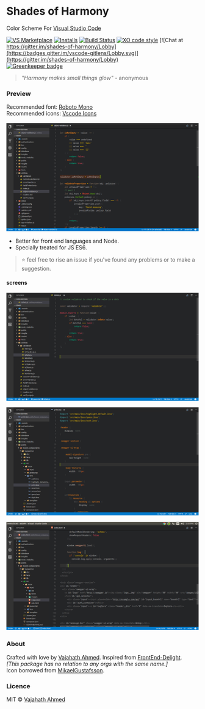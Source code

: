 # Shades of Harmony

Color Scheme For [Visual Studio Code](https://code.visualstudio.com/)

[![VS Marketplace](https://vsmarketplacebadge.apphb.com/version/vajahath-ahmed.shades-of-harmony.svg)](https://marketplace.visualstudio.com/items?itemName=vajahath-ahmed.shades-of-harmony) [![Installs](https://vsmarketplacebadge.apphb.com/installs/vajahath-ahmed.shades-of-harmony.svg)](https://marketplace.visualstudio.com/items?itemName=vajahath-ahmed.shades-of-harmony) [![Build Status](https://travis-ci.org/vajahath/shades-of-harmony.svg?branch=master)](https://travis-ci.org/vajahath/shades-of-harmony) [![XO code style](https://img.shields.io/badge/code_style-XO-5ed9c7.svg)](https://github.com/sindresorhus/xo) [![Chat at https://gitter.im/shades-of-harmony/Lobby](https://badges.gitter.im/vscode-gitlens/Lobby.svg)](https://gitter.im/shades-of-harmony/Lobby)
<br>[![Greenkeeper badge](https://badges.greenkeeper.io/vajahath/shades-of-harmony.svg)](https://greenkeeper.io/)


> _"Harmony makes small things glow"_  - anonymous

### Preview
Recommended font: [Roboto Mono](https://fonts.google.com/specimen/Roboto+Mono)<br>
Recommended icons: [Vscode Icons](https://marketplace.visualstudio.com/items?itemName=robertohuertasm.vscode-icons)<br><br>
![preview](https://github.com/vajahath/shades-of-harmony/blob/master/media/shades%201.png?raw=true)

 - Better for front end languages and Node.
 - Specially treated for JS ES6.

> :star: feel free to rise an issue if you've found any problems or to make a suggestion.

#### screens

![enter image description here](https://github.com/vajahath/shades-of-harmony/blob/master/media/shades%202.png?raw=true)

![enter image description here](https://github.com/vajahath/shades-of-harmony/blob/master/media/shades%203.png?raw=true)

![enter image description here](https://github.com/vajahath/shades-of-harmony/blob/master/media/shades%204.png?raw=true)

### About
Crafted with love by [Vajahath Ahmed](https://twitter.com/vajahath7). Inspired from [FrontEnd-Delight](https://github.com/bernatfortet/sublime-frontend-delight).<br>
_[This package has no relation to any orgs with the same name.]_<br>
Icon borrowed from [MikaelGustafsson](https://dribbble.com/MikaelGustafsson).

### Licence
MIT &copy; [Vajahath Ahmed](https://twitter.com/vajahath7)
